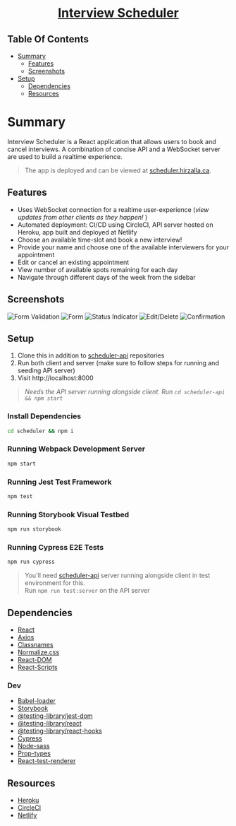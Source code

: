 <h1 align="center"><a href="https://scheduler-project-lhl.netlify.app/">Interview Scheduler</a></h1> 

## Table Of Contents
- [Summary](#summary)
  - [Features](#features)
  - [Screenshots](#screenshots)
- [Setup](#setup)
  - [Dependencies](#dependencies)
  - [Resources](#resources)

# Summary
Interview Scheduler is a React application that allows users to book and cancel interviews. A combination of concise API and a WebSocket server are used to build a realtime experience.

> The app is deployed and can be viewed at [scheduler.hirzalla.ca](https://scheduler-project-lhl.netlify.app/).

## Features

- Uses WebSocket connection for a realtime user-experience (<i>view updates from other clients as they happen! </i>)
- Automated deployment: CI/CD using CircleCI, API server hosted on Heroku, app built and deployed at Netlify 
- Choose an available time-slot and book a new interview!
- Provide your name and choose one of the available interviewers for your appointment
- Edit or cancel an existing appointment
- View number of available spots remaining for each day
- Navigate through different days of the week from the sidebar

## Screenshots

![Form Validation](./docs/images/validation.png)
![Form](./docs/images/form.png)
![Status Indicator](./docs/images/saving-indicator.png)
![Edit/Delete](./docs/images/edit-delete.png)
![Confirmation](./docs/images/confirmation.png)

## Setup
1. Clone this in addition to [scheduler-api](https://github.com/adamhirzalla/scheduler-api) repositories
2. Run both client and server (make sure to follow steps for running and seeding API server)
3. Visit http://localhost:8000
> <i>Needs the API server running alongside client. Run `cd scheduler-api && npm start`</i>

### Install Dependencies
```sh
cd scheduler && npm i
```

### Running Webpack Development Server

```sh
npm start
```

### Running Jest Test Framework

```sh
npm test
```

### Running Storybook Visual Testbed

```sh
npm run storybook
```

### Running Cypress E2E Tests

```sh
npm run cypress
```
> You'll need [scheduler-api](https://github.com/adamhirzalla/scheduler-api) server running alongside client in test environment for this. 
<br/> Run `npm run test:server` on the API server

## Dependencies
- [React](https://reactjs.org/)
- [Axios](https://github.com/axios/axios)
- [Classnames](https://github.com/axios/axios)
- [Normalize.css](https://www.npmjs.com/package/normalize.css?activeTab=versions)
- [React-DOM](https://www.npmjs.com/package/react-dom)
- [React-Scripts](https://www.npmjs.com/package/react-scripts)

### Dev
- [Babel-loader](https://www.npmjs.com/package/babel-loader)
- [Storybook](https://storybook.js.org/)
- [@testing-library/jest-dom](https://www.npmjs.com/package/@testing-library/jest-dom)
- [@testing-library/react](https://www.npmjs.com/package/@testing-library/react)
- [@testing-library/react-hooks](https://www.npmjs.com/package/@testing-library/react-hooks)
- [Cypress](https://www.npmjs.com/package/cypress)
- [Node-sass](https://www.npmjs.com/package/node-sass)
- [Prop-types](https://www.npmjs.com/package/prop-types)
- [React-test-renderer](https://www.npmjs.com/package/react-test-renderer)

## Resources
- [Heroku](https://www.heroku.com/)
- [CircleCI](https://circleci.com/)
- [Netlify](https://www.netlify.com/)
